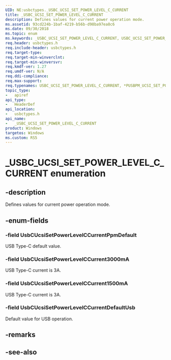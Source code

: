 ```yaml
---
UID: NE:usbctypes._USBC_UCSI_SET_POWER_LEVEL_C_CURRENT
title: _USBC_UCSI_SET_POWER_LEVEL_C_CURRENT
description: Defines values for current power operation mode. 
ms.assetid: 93cd224b-1baf-4219-b56b-d98ba97ea8c6
ms.date: 09/30/2018
ms.topic: enum
ms.keywords: _USBC_UCSI_SET_POWER_LEVEL_C_CURRENT, USBC_UCSI_SET_POWER_LEVEL_C_CURRENT, *PUSBPM_UCSI_SET_POWER_LEVEL_C_CURRENT, 
req.header: usbctypes.h
req.include-header: usbctypes.h
req.target-type:
req.target-min-winverclnt:
req.target-min-winversvr:
req.kmdf-ver: 1.27
req.umdf-ver: N/A
req.ddi-compliance:
req.max-support:
req.typenames: USBC_UCSI_SET_POWER_LEVEL_C_CURRENT, *PUSBPM_UCSI_SET_POWER_LEVEL_C_CURRENT
topic_type: 
-	apiref
api_type: 
-	HeaderDef
api_location: 
-	usbctypes.h
api_name: 
-	_USBC_UCSI_SET_POWER_LEVEL_C_CURRENT
product: Windows
targetos: Windows
ms.custom: RS5
---
```


# _USBC_UCSI_SET_POWER_LEVEL_C_CURRENT enumeration

## -description
Defines values for current power operation mode. 


## -enum-fields

### -field UsbCUcsiSetPowerLevelCCurrentPpmDefault 
USB Type-C default value. 

### -field UsbCUcsiSetPowerLevelCCurrent3000mA 
USB Type-C current is 3A.

### -field UsbCUcsiSetPowerLevelCCurrent1500mA 
USB Type-C current is 3A.

### -field UsbCUcsiSetPowerLevelCCurrentDefaultUsb 
Default value for USB operation.

## -remarks

## -see-also
